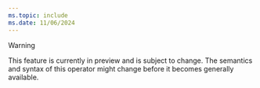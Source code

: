 ```yaml
---
ms.topic: include
ms.date: 11/06/2024
---
```


> [!WARNING]
> This feature is currently in preview and is subject to change. The semantics and syntax of this operator might change before it becomes generally available.
